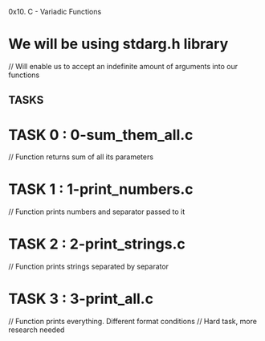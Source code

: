 0x10. C - Variadic Functions

# We will be using stdarg.h library
// Will enable us to accept an indefinite amount of arguments into our functions

## TASKS

# TASK 0 : 0-sum_them_all.c
// Function returns sum of all its parameters

# TASK 1 : 1-print_numbers.c
// Function prints numbers and separator passed to it

# TASK 2 : 2-print_strings.c
// Function prints strings separated by separator

# TASK 3 : 3-print_all.c
// Function prints everything. Different format conditions
// Hard task, more research needed
